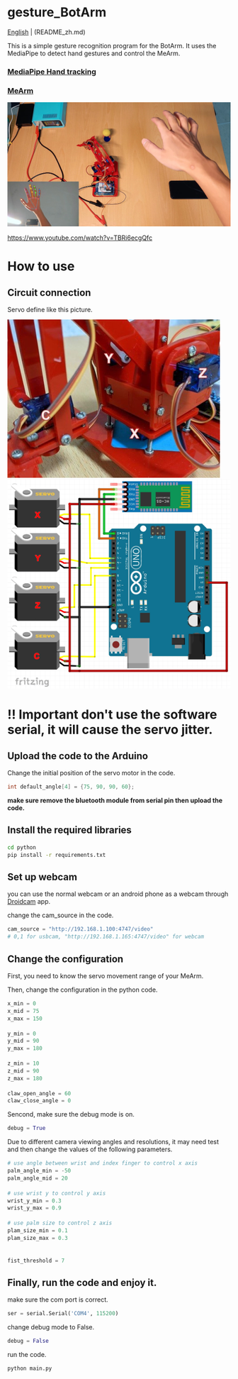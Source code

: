 # gesture_BotArm

[English](README.md) | (README_zh.md)

This is a simple gesture recognition program for the BotArm. It uses the MediaPipe to detect hand gestures and control the MeArm.

### [MediaPipe Hand tracking](https://google.github.io/mediapipe/solutions/hands)
### [MeArm](https://www.instructables.com/Pocket-Sized-Robot-Arm-meArm-V04)

![image](images/1.jpg)

https://www.youtube.com/watch?v=TBRi6ecgQfc
# How to use
## Circuit connection
Servo define like this picture.

![Servo](images/3.jpg)
![Circuit](images/2.jpg)

# **!! Important  don't use the software serial, it will cause the servo jitter.**

## Upload the code to the Arduino
Change the initial position of the servo motor in the code.
```c++
int default_angle[4] = {75, 90, 90, 60};
```
**make sure remove the bluetooth module from serial pin then upload the code.**
## Install the required libraries
```bash
cd python
pip install -r requirements.txt
```

## Set up webcam
 you can use the normal webcam or an android phone as a webcam through [Droidcam](https://play.google.com/store/apps/details?id=com.dev47apps.droidcam) app.

 change the cam_source in the code.
 ```python
cam_source = "http://192.168.1.100:4747/video"
# 0,1 for usbcam, "http://192.168.1.165:4747/video" for webcam
 ```

## Change the configuration

First, you need to know the servo movement range of your MeArm.

Then, change the configuration in the python code.
```python
x_min = 0
x_mid = 75
x_max = 150

y_min = 0
y_mid = 90
y_max = 180

z_min = 10
z_mid = 90
z_max = 180

claw_open_angle = 60
claw_close_angle = 0
```

Sencond, make sure the debug mode is on.
```python
debug = True
```
Due to different camera viewing angles and resolutions, it may need test and then change the values of the following parameters.
```python
# use angle between wrist and index finger to control x axis
palm_angle_min = -50
palm_angle_mid = 20

# use wrist y to control y axis
wrist_y_min = 0.3
wrist_y_max = 0.9

# use palm size to control z axis
plam_size_min = 0.1
plam_size_max = 0.3


fist_threshold = 7
```

## Finally, run the code and enjoy it.
make sure the com port is correct.
```python
ser = serial.Serial('COM4', 115200)
```
change debug mode to False.
```python
debug = False
```
run the code.
```bash
python main.py
```
